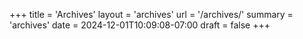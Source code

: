 +++
title = 'Archives'
layout = 'archives'
url = '/archives/'
summary = 'archives'
date = 2024-12-01T10:09:08-07:00
draft = false
+++
